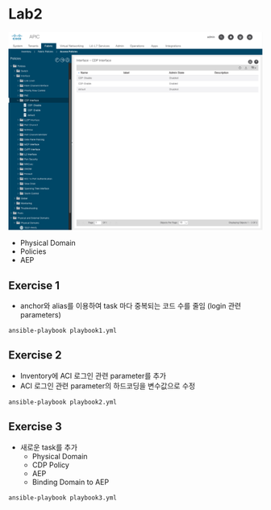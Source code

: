 # Lab2

![](../images/lab2.png)

- Physical Domain
- Policies
- AEP

## Exercise 1
- anchor와 alias를 이용하여 task 마다 중복되는 코드 수를 줄임 (login 관련 parameters)
```
ansible-playbook playbook1.yml
```

## Exercise 2
- Inventory에 ACI 로그인 관련 parameter를 추가
- ACI 로그인 관련 parameter의 하드코딩을 변수값으로 수정
```
ansible-playbook playbook2.yml
```

## Exercise 3
- 새로운 task를 추가
  - Physical Domain
  - CDP Policy
  - AEP
  - Binding Domain to AEP
```
ansible-playbook playbook3.yml
```